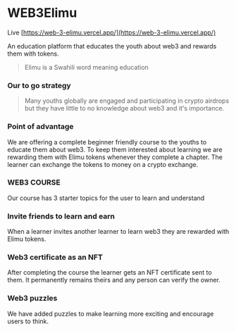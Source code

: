 
# WEB3Elimu

Live [https://web-3-elimu.vercel.app/](https://web-3-elimu.vercel.app/)

An education platform that educates the youth about web3 and rewards them with tokens.

> Elimu is a Swahili word meaning education

### Our to go strategy
> Many youths globally are engaged and participating in crypto airdrops but they have little to no knowledge about web3 and it's importance.

### Point of advantage
We are offering a complete beginner friendly course to the youths to educate them about web3. To keep them interested about learning we are rewarding them with Elimu tokens whenever they complete a chapter. The learner can exchange the tokens to money on a crypto exchange.

### WEB3 COURSE
Our course has 3 starter topics for the user to learn and understand

### Invite friends to learn and earn
When a learner invites another learner to learn web3 they are rewarded with Elimu tokens.

### Web3 certificate as an NFT
After completing the course the learner gets an NFT certificate sent to them. It permanently remains theirs and any person can verify the owner.

### Web3 puzzles
We have added puzzles to make learning more exciting and encourage users to think.
